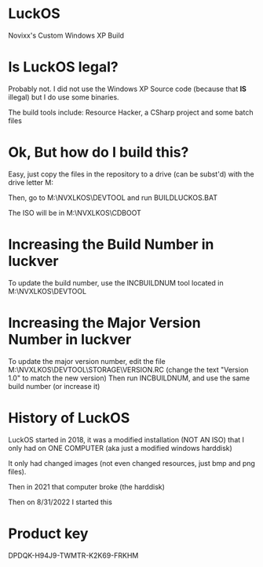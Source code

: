 # LuckOS
 Novixx's Custom Windows XP Build

# Is LuckOS legal?
 Probably not. I did not use the Windows XP Source code (because that **IS** illegal) but I do use some binaries.
 
 The build tools include: Resource Hacker, a CSharp project and some batch files
 
# Ok, But how do I build this?
 Easy, just copy the files in the repository to a drive (can be subst'd) with the drive letter M:
 
 Then, go to M:\NVXLKOS\DEVTOOL and run BUILDLUCKOS.BAT
 
 The ISO will be in M:\NVXLKOS\CDBOOT
 
# Increasing the Build Number in luckver
 To update the build number, use the INCBUILDNUM tool located in M:\NVXLKOS\DEVTOOL
 
# Increasing the Major Version Number in luckver
 To update the major version number, edit the file M:\NVXLKOS\DEVTOOL\STORAGE\VERSION.RC (change the text "Version 1.0" to match the new version)
 Then run INCBUILDNUM, and use the same build number (or increase it)
 
# History of LuckOS
 LuckOS started in 2018, it was a modified installation (NOT AN ISO) that I only had on ONE COMPUTER (aka just a modified windows harddisk)
 
 It only had changed images (not even changed resources, just bmp and png files).
 
 Then in 2021 that computer broke (the harddisk)
 
 Then on 8/31/2022 I started this

# Product key
 DPDQK-H94J9-TWMTR-K2K69-FRKHM
